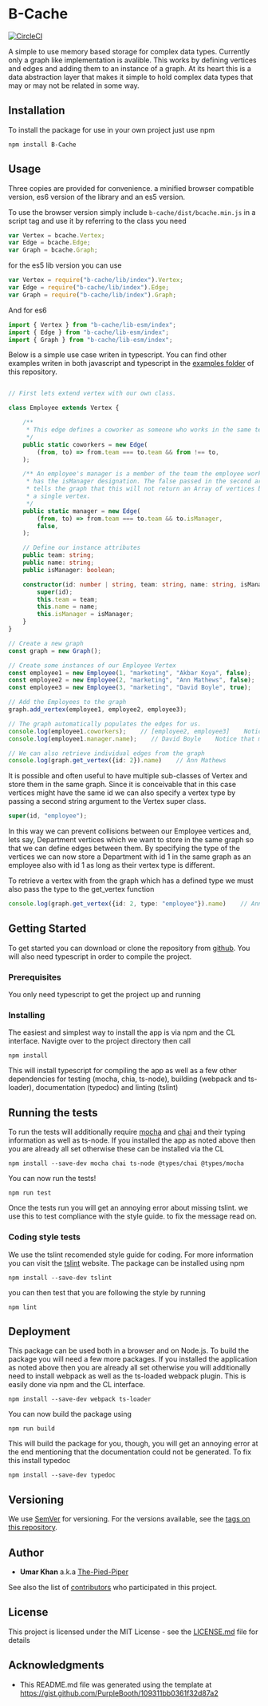 # B-Cache

[![CircleCI](https://circleci.com/gh/The-Pied-Piper/B-Cache.svg?style=svg)](https://circleci.com/gh/The-Pied-Piper/B-Cache)

A simple to use memory based storage for complex data types. Currently only a graph like implementation is avalible. This works by defining vertices and edges and adding them to an instance of a graph. At its heart this is a data abstraction layer that makes it simple to hold complex data types that may or may not be related in some way.

## Installation

To install the package for use in your own project just use npm
```
npm install B-Cache
```

## Usage

Three copies are provided for convenience. a minified browser compatible version, es6 version of the library and an es5 version.

To use the browser version simply include `b-cache/dist/bcache.min.js` in a script tag and use it by referring to the class you need
```javascript
var Vertex = bcache.Vertex;
var Edge = bcache.Edge;
var Graph = bcache.Graph;
```

for the es5 lib version you can use
```javascript
var Vertex = require("b-cache/lib/index").Vertex;
var Edge = require("b-cache/lib/index").Edge;
var Graph = require("b-cache/lib/index").Graph;
```

And for es6
```javascript
import { Vertex } from "b-cache/lib-esm/index";
import { Edge } from "b-cache/lib-esm/index";
import { Graph } from "b-cache/lib-esm/index";
```

Below is a simple use case writen in typescript. You can find other examples writen in both javascript and typescript in the [examples folder](https://github.com/The-Pied-Piper/B-Cache/tree/master/examples) of this repository.
```typescript

// First lets extend vertex with our own class.

class Employee extends Vertex {

    /**
     * This edge defines a coworker as someone who works in the same team
     */
    public static coworkers = new Edge(
        (from, to) => from.team === to.team && from !== to,
    );

    /** An employee's manager is a member of the team the employee works in who
     * has the isManager designation. The false passed in the second argument
     * tells the graph that this will not return an Array of vertices but rather
     * a single vertex.
     */
    public static manager = new Edge(
        (from, to) => from.team === to.team && to.isManager,
        false,
    );

    // Define our instance attributes
    public team: string;
    public name: string;
    public isManager: boolean;

    constructor(id: number | string, team: string, name: string, isManager: boolean) {
        super(id);
        this.team = team;
        this.name = name;
        this.isManager = isManager;
    }
}

// Create a new graph
const graph = new Graph();

// Create some instances of our Employee Vertex
const employee1 = new Employee(1, "marketing", "Akbar Koya", false);
const employee2 = new Employee(2, "marketing", "Ann Mathews", false);
const employee3 = new Employee(3, "marketing", "David Boyle", true);

// Add the Employees to the graph
graph.add_vertex(employee1, employee2, employee3);

// The graph automatically populates the edges for us.
console.log(employee1.coworkers);    // [employee2, employee3]    Notice that this is an Array
console.log(employee1.manager.name);    // David Boyle    Notice that manager is a single edge

// We can also retrieve individual edges from the graph
console.log(graph.get_vertex({id: 2}).name)    // Ann Mathews

```
It is possible and often useful to have multiple sub-classes of Vertex and store them in the same graph. Since it is conceivable that in this case vertices might have the same id we can also specify a vertex type by passing a second string argument to the Vertex super class.
```typescript
super(id, "employee");
```
In this way we can prevent collisions between our Employee vertices and, lets say, Department vertices which we want to store in the same graph so that we can define edges between them. By specifying the type of the vertices we can now store a Department with id 1 in the same graph as an employee also with id 1 as long as their vertex type is different.

To retrieve a vertex with from the graph which has a defined type we must also pass the type to the get_vertex function
```typescript
console.log(graph.get_vertex({id: 2, type: "employee"}).name)    // Ann Mathews.
```

## Getting Started

To get started you can download or clone the repository from [github](https://github.com/The-Pied-Piper/B-Cache). You will also need typescript in order to compile the project.

### Prerequisites

You only need typescript to get the project up and running

### Installing

The easiest and simplest way to install the app is via npm and the CL interface. Navigte over to the project directory then call
```
npm install
```
This will install typescript for compiling the app as well as a few other dependencies for testing (mocha, chia, ts-node), building (webpack and ts-loader), documentation (typedoc) and linting (tslint)

## Running the tests

To run the tests will additionally require [mocha](https://mochajs.org/) and
[chai](http://chaijs.com/) and their typing information as well as ts-node. If you
installed the app as noted above then you are already all set otherwise these
can be installed via the CL

```
npm install --save-dev mocha chai ts-node @types/chai @types/mocha
```

You can now run the tests!
```
npm run test
```
Once the tests run you will get an annoying error about missing tslint. we use this to test compliance with the style guide. to fix the message read on.

### Coding style tests

We use the  tslint recomended style guide for coding. For more information you can visit the [tslint](https://palantir.github.io/tslint/) website. The package can be installed using npm
```
npm install --save-dev tslint
```
you can then test that you are following the style by running
```
npm lint
```

## Deployment

This package can be used both in a browser and on Node.js. To build the package you will need a few more packages. If you installed the application as noted above then you are already all set otherwise you will additionally need to install webpack as well as the ts-loaded webpack plugin. This is easily done via npm and the CL interface.
```
npm install --save-dev webpack ts-loader
```
You can now build the package using
```
npm run build
```
This will build the package for you, though, you will get an annoying error at the end mentioning that the documentation could not be generated. To fix this install typedoc
```
npm install --save-dev typedoc
```

## Versioning

We use [SemVer](http://semver.org/) for versioning. For the versions available, see the [tags on this repository](https://github.com/The-Pied-Piper/B-Cache/tags).

## Author

* **Umar Khan** a.k.a [The-Pied-Piper](https://github.com/The-Pied-Piper)

See also the list of [contributors](https://github.com/The-Pied-Piper/B-Cache/graphs/contributors) who participated in this project.

## License

This project is licensed under the MIT License - see the [LICENSE.md](https://github.com/The-Pied-Piper/B-Cache/blob/master/LICENSE) file for details

## Acknowledgments

* This README.md file was generated using the template at https://gist.github.com/PurpleBooth/109311bb0361f32d87a2
